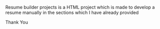 Resume builder projects is a HTML project which is made to develop a resume manually in the sections which I have already provided

Thank You
